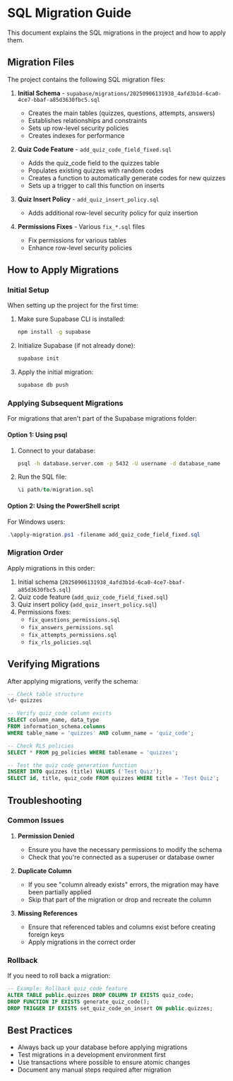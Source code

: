# SQL Migration Guide

This document explains the SQL migrations in the project and how to apply them.

## Migration Files

The project contains the following SQL migration files:

1. **Initial Schema** - `supabase/migrations/20250906131938_4afd3b1d-6ca0-4ce7-bbaf-a85d3630fbc5.sql`
   - Creates the main tables (quizzes, questions, attempts, answers)
   - Establishes relationships and constraints
   - Sets up row-level security policies
   - Creates indexes for performance

2. **Quiz Code Feature** - `add_quiz_code_field_fixed.sql`
   - Adds the quiz_code field to the quizzes table
   - Populates existing quizzes with random codes
   - Creates a function to automatically generate codes for new quizzes
   - Sets up a trigger to call this function on inserts

3. **Quiz Insert Policy** - `add_quiz_insert_policy.sql`
   - Adds additional row-level security policy for quiz insertion

4. **Permissions Fixes** - Various `fix_*.sql` files
   - Fix permissions for various tables
   - Enhance row-level security policies

## How to Apply Migrations

### Initial Setup

When setting up the project for the first time:

1. Make sure Supabase CLI is installed:
   ```bash
   npm install -g supabase
   ```

2. Initialize Supabase (if not already done):
   ```bash
   supabase init
   ```

3. Apply the initial migration:
   ```bash
   supabase db push
   ```

### Applying Subsequent Migrations

For migrations that aren't part of the Supabase migrations folder:

#### Option 1: Using psql

1. Connect to your database:
   ```bash
   psql -h database.server.com -p 5432 -U username -d database_name
   ```

2. Run the SQL file:
   ```sql
   \i path/to/migration.sql
   ```

#### Option 2: Using the PowerShell script

For Windows users:
```powershell
.\apply-migration.ps1 -filename add_quiz_code_field_fixed.sql
```

### Migration Order

Apply migrations in this order:

1. Initial schema (`20250906131938_4afd3b1d-6ca0-4ce7-bbaf-a85d3630fbc5.sql`)
2. Quiz code feature (`add_quiz_code_field_fixed.sql`)
3. Quiz insert policy (`add_quiz_insert_policy.sql`)
4. Permissions fixes:
   - `fix_questions_permissions.sql`
   - `fix_answers_permissions.sql` 
   - `fix_attempts_permissions.sql`
   - `fix_rls_policies.sql`

## Verifying Migrations

After applying migrations, verify the schema:

```sql
-- Check table structure
\d+ quizzes

-- Verify quiz_code column exists
SELECT column_name, data_type 
FROM information_schema.columns 
WHERE table_name = 'quizzes' AND column_name = 'quiz_code';

-- Check RLS policies
SELECT * FROM pg_policies WHERE tablename = 'quizzes';

-- Test the quiz code generation function
INSERT INTO quizzes (title) VALUES ('Test Quiz');
SELECT id, title, quiz_code FROM quizzes WHERE title = 'Test Quiz';
```

## Troubleshooting

### Common Issues

1. **Permission Denied**
   - Ensure you have the necessary permissions to modify the schema
   - Check that you're connected as a superuser or database owner

2. **Duplicate Column**
   - If you see "column already exists" errors, the migration may have been partially applied
   - Skip that part of the migration or drop and recreate the column

3. **Missing References**
   - Ensure that referenced tables and columns exist before creating foreign keys
   - Apply migrations in the correct order

### Rollback

If you need to roll back a migration:

```sql
-- Example: Rollback quiz_code feature
ALTER TABLE public.quizzes DROP COLUMN IF EXISTS quiz_code;
DROP FUNCTION IF EXISTS generate_quiz_code();
DROP TRIGGER IF EXISTS set_quiz_code_on_insert ON public.quizzes;
```

## Best Practices

- Always back up your database before applying migrations
- Test migrations in a development environment first
- Use transactions where possible to ensure atomic changes
- Document any manual steps required after migration

